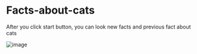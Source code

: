 # Facts-about-cats
After you click start button, you can look new facts and previous fact about cats


![image](https://github.com/Mursel05/Facts-about-cats/assets/134983247/6787eb33-983d-497e-9cb5-60af912d18f8)
